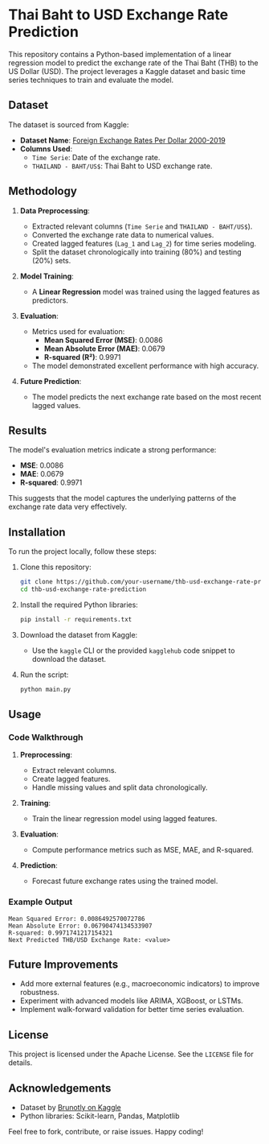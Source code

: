# Thai Baht to USD Exchange Rate Prediction

This repository contains a Python-based implementation of a linear regression model to predict the exchange rate of the Thai Baht (THB) to the US Dollar (USD). The project leverages a Kaggle dataset and basic time series techniques to train and evaluate the model.

## Dataset

The dataset is sourced from Kaggle:
- **Dataset Name**: [Foreign Exchange Rates Per Dollar 2000-2019](https://www.kaggle.com/datasets/brunotly/foreign-exchange-rates-per-dollar-20002019)
- **Columns Used**:
  - `Time Serie`: Date of the exchange rate.
  - `THAILAND - BAHT/US$`: Thai Baht to USD exchange rate.

## Methodology

1. **Data Preprocessing**:
   - Extracted relevant columns (`Time Serie` and `THAILAND - BAHT/US$`).
   - Converted the exchange rate data to numerical values.
   - Created lagged features (`Lag_1` and `Lag_2`) for time series modeling.
   - Split the dataset chronologically into training (80%) and testing (20%) sets.

2. **Model Training**:
   - A **Linear Regression** model was trained using the lagged features as predictors.

3. **Evaluation**:
   - Metrics used for evaluation:
     - **Mean Squared Error (MSE)**: 0.0086
     - **Mean Absolute Error (MAE)**: 0.0679
     - **R-squared (R²)**: 0.9971
   - The model demonstrated excellent performance with high accuracy.

4. **Future Prediction**:
   - The model predicts the next exchange rate based on the most recent lagged values.

## Results

The model's evaluation metrics indicate a strong performance:
- **MSE**: 0.0086
- **MAE**: 0.0679
- **R-squared**: 0.9971

This suggests that the model captures the underlying patterns of the exchange rate data very effectively.

## Installation

To run the project locally, follow these steps:

1. Clone this repository:
   ```bash
   git clone https://github.com/your-username/thb-usd-exchange-rate-prediction.git
   cd thb-usd-exchange-rate-prediction
   ```

2. Install the required Python libraries:
   ```bash
   pip install -r requirements.txt
   ```

3. Download the dataset from Kaggle:
   - Use the `kaggle` CLI or the provided `kagglehub` code snippet to download the dataset.

4. Run the script:
   ```bash
   python main.py
   ```

## Usage

### Code Walkthrough

1. **Preprocessing**:
   - Extract relevant columns.
   - Create lagged features.
   - Handle missing values and split data chronologically.

2. **Training**:
   - Train the linear regression model using lagged features.

3. **Evaluation**:
   - Compute performance metrics such as MSE, MAE, and R-squared.

4. **Prediction**:
   - Forecast future exchange rates using the trained model.

### Example Output

```text
Mean Squared Error: 0.0086492570072786
Mean Absolute Error: 0.06790474134533907
R-squared: 0.9971741217154321
Next Predicted THB/USD Exchange Rate: <value>
```

## Future Improvements

- Add more external features (e.g., macroeconomic indicators) to improve robustness.
- Experiment with advanced models like ARIMA, XGBoost, or LSTMs.
- Implement walk-forward validation for better time series evaluation.

## License

This project is licensed under the Apache License. See the `LICENSE` file for details.

## Acknowledgements

- Dataset by [Brunotly on Kaggle](https://www.kaggle.com/datasets/brunotly/foreign-exchange-rates-per-dollar-20002019)
- Python libraries: Scikit-learn, Pandas, Matplotlib

Feel free to fork, contribute, or raise issues. Happy coding!
